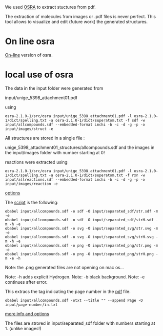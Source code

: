 We used [OSRA](https://cactus.nci.nih.gov/osra/) to extract stuctures from pdf.

The extraction of molecules from images or .pdf files is never perfect. This tool allows to visualize and edit (future work) the generated structures.

# On line osra 

[On-line](https://cactus.nci.nih.gov/cgi-bin/osra/index.cgi) version of osra.

# local use of osra 

The data in the input folder were generated from  

input/unige_5398_attachment01.pdf

using 
```
osra-2.1.0-1/src/osra input/unige_5398_attachment01.pdf -l osra-2.1.0-1/dict/spelling.txt -a osra-2.1.0-1/dict/superatom.txt -f sdf -w  input/allcompounds.sdf --embedded-format inchi -b -c -d -g -p -o input/images/struct -e
```
All structures are stored in a single file :

unige_5398_attachment01_structures/allcompounds.sdf
and the images in the input/images folder with number starting at 0!

reactions were extracted using
```
osra-2.1.0-1/src/osra input/unige_5398_attachment01.pdf -l osra-2.1.0-1/dict/spelling.txt -a osra-2.1.0-1/dict/superatom.txt -f rxn -w  input/allreactions.sdf --embedded-format inchi -b -c -d -g -p -o input/images/reaction -e
```
[options](optionsASRA)

The [script](https://openbabel.org/docs/dev/Command-line_tools/babel.html) is the following:
```
obabel input/allcompounds.sdf -o sdf -O input/separated_sdf/str.sdf -m -e
obabel input/allcompounds.sdf -o sdf -O input/separated_sdf/strH.sdf -m -h -e 
obabel input/allcompounds.sdf -o svg -O input/separated_svg/str.svg -m -e 
obabel input/allcompounds.sdf -o svg -O input/separated_svg/strH.svg -m -h -e
obabel input/allcompounds.sdf -o png -O input/separated_png/str.png -m -e 
obabel input/allcompounds.sdf -o png -O input/separated_png/strH.png -m -e -h
```
Note: the .png generated files are not opening on mac os...

Note: -h adds explicit Hydrogen.
Note: -b black background.
Note: -e continues after error.


This extracs the tag indicating the page number in the [pdf](unige_5398_attachment01.pdf) file.
```
obabel input/allcompounds.sdf -otxt --title "" --append Page -O input/page-number/in.txt
```


[more info and options](https://openbabel.org/docs/dev/Command-line_tools/babel.html#babel-options)

The files are strored in input/separated_sdf folder with numbers starting at 1. (unlike images!)
